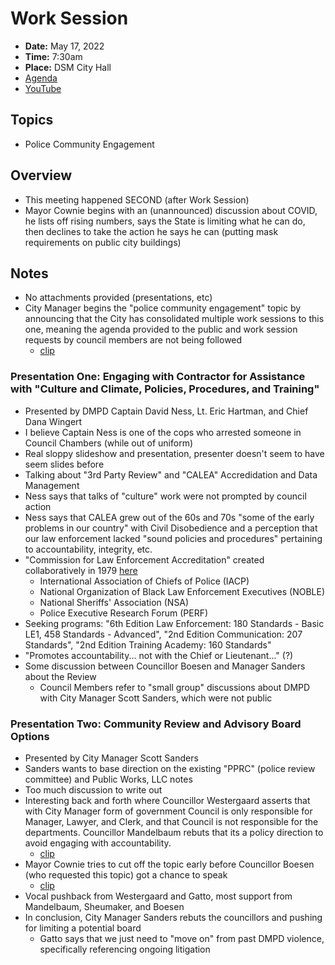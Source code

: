 # Work Session

- **Date:** May 17, 2022
- **Time:** 7:30am
- **Place:** DSM City Hall
- [Agenda](https://councildocs.dsm.city/agendas/2022/20220517CouncilWorkSession.pdf?pdf=Agenda&t=1652125709060)
- [YouTube](https://www.youtube.com/watch?v=UleJZA3m-o0)

## Topics

- Police Community Engagement

## Overview

- This meeting happened SECOND (after Work Session)
- Mayor Cownie begins with an (unannounced) discussion about COVID, he lists off rising numbers, says the State is limiting what he can do, then declines to take the action he says he can (putting mask requirements on public city buildings)

## Notes

- No attachments provided (presentations, etc)
- City Manager begins the "police community engagement" topic by announcing that the City has consolidated multiple work sessions to this one, meaning the agenda provided to the public and work session requests by council members are not being followed
    - [clip](https://youtu.be/UleJZA3m-o0?t=1764)
    
### Presentation One: Engaging with Contractor for Assistance with "Culture and Climate, Policies, Procedures, and Training" 

- Presented by DMPD Captain David Ness, Lt. Eric Hartman, and Chief Dana Wingert
- I believe Captain Ness is one of the cops who arrested someone in Council Chambers (while out of uniform)
- Real sloppy slideshow and presentation, presenter doesn't seem to have seem slides before
- Talking about "3rd Party Review" and "CALEA" Accredidation and Data Management
- Ness says that talks of "culture" work were not prompted by council action
- Ness says that CALEA grew out of the 60s and 70s "some of the early problems in our country" with Civil Disobedience and a perception that our law enforcement lacked "sound policies and procedures" pertaining to accountability, integrity, etc.
- "Commission for Law Enforcement Accreditation" created collaboratively in 1979 [here](https://www.calea.org/about-us)
    - International Association of Chiefs of Police (IACP)
    - National Organization of Black Law Enforcement Executives (NOBLE)
    - National Sheriffs' Association (NSA)
    - Police Executive Research Forum (PERF)
- Seeking programs: "6th Edition Law Enforcement: 180 Standards - Basic LE1, 458 Standards - Advanced", "2nd Edition Communication: 207 Standards", "2nd Edition Training Academy: 160 Standards"
- "Promotes accountability... not with the Chief or Lieutenant..." (?)
- Some discussion between Councillor Boesen and Manager Sanders about the Review
    - Council Members refer to "small group" discussions about DMPD with City Manager Scott Sanders, which were not public

### Presentation Two: Community Review and Advisory Board Options
 
- Presented by City Manager Scott Sanders 
- Sanders wants to base direction on the existing "PPRC" (police review committee) and Public Works, LLC notes
- Too much discussion to write out
- Interesting back and forth where Councillor Westergaard asserts that with City Manager form of government Council is only responsible for Manager, Lawyer, and Clerk, and that Council is not responsible for the departments. Councillor Mandelbaum rebuts that its a policy direction to avoid engaging with accountability.
   - [clip](https://youtu.be/UleJZA3m-o0?t=5554)
- Mayor Cownie tries to cut off the topic early before Councillor Boesen (who requested this topic) got a chance to speak
    - [clip](https://youtu.be/UleJZA3m-o0?t=5686)
- Vocal pushback from Westergaard and Gatto, most support from Mandelbaum, Sheumaker, and Boesen
- In conclusion, City Manager Sanders rebuts the councillors and pushing for limiting a potential board
    - Gatto says that we just need to "move on" from past DMPD violence, specifically referencing ongoing litigation
